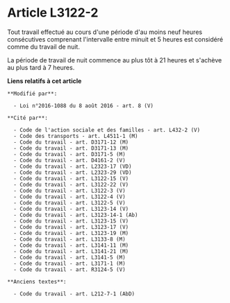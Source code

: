 # Article L3122-2

Tout travail effectué au cours d'une période d'au moins neuf heures consécutives comprenant l'intervalle entre minuit et 5
heures est considéré comme du travail de nuit. 

La période de travail de nuit commence au plus tôt à 21 heures et s'achève au plus tard à 7 heures.

**Liens relatifs à cet article**

	**Modifié par**:

	  - Loi n°2016-1088 du 8 août 2016 - art. 8 (V)

	**Cité par**:

	  - Code de l'action sociale et des familles - art. L432-2 (V)
	  - Code des transports - art. L4511-1 (M)
	  - Code du travail - art. D3171-12 (M)
	  - Code du travail - art. D3171-13 (M)
	  - Code du travail - art. D3171-5 (M)
	  - Code du travail - art. D4161-2 (V)
	  - Code du travail - art. L2323-17 (VD)
	  - Code du travail - art. L2323-29 (VD)
	  - Code du travail - art. L3122-15 (V)
	  - Code du travail - art. L3122-22 (V)
	  - Code du travail - art. L3122-3 (V)
	  - Code du travail - art. L3122-4 (V)
	  - Code du travail - art. L3122-5 (V)
	  - Code du travail - art. L3123-14 (V)
	  - Code du travail - art. L3123-14-1 (Ab)
	  - Code du travail - art. L3123-15 (V)
	  - Code du travail - art. L3123-17 (V)
	  - Code du travail - art. L3123-19 (M)
	  - Code du travail - art. L3133-8 (M)
	  - Code du travail - art. L3141-11 (M)
	  - Code du travail - art. L3141-21 (M)
	  - Code du travail - art. L3141-5 (M)
	  - Code du travail - art. L3171-1 (M)
	  - Code du travail - art. R3124-5 (V)

	**Anciens textes**:

	  - Code du travail - art. L212-7-1 (AbD)
